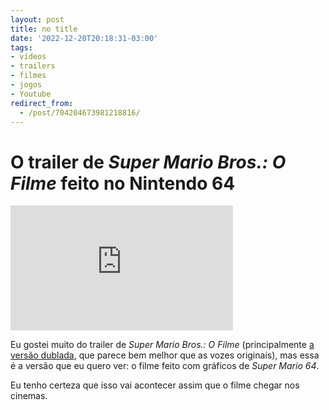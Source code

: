 ```yaml
---
layout: post
title: no title
date: '2022-12-20T20:18:31-03:00'
tags:
- vídeos
- trailers
- filmes
- jogos
- Youtube
redirect_from: 
  - /post/704204673981218816/
---
```

# O trailer de _Super Mario Bros.: O Filme_ feito no Nintendo 64

<iframe width="356" height="200" id="youtube_iframe" src="https://www.youtube.com/embed/hppf7lvf24o?feature=oembed&amp;enablejsapi=1&amp;origin=https://safe.txmblr.com&amp;wmode=opaque" frameborder="0" allow="accelerometer; autoplay; clipboard-write; encrypted-media; gyroscope; picture-in-picture" allowfullscreen title="Mario Bros Movie Trailer... but it was made on the Nintendo 64"></iframe>

Eu gostei muito do trailer de _Super Mario Bros.: O Filme_ (principalmente [a versão dublada](https://href.li/?https://www.youtube.com/watch?v=cDNkh5WybZo), que parece bem melhor que as vozes originais), mas essa é a versão que eu quero ver: o filme feito com gráficos de _Super Mario 64_.

Eu tenho certeza que isso vai acontecer assim que o filme chegar nos cinemas.

